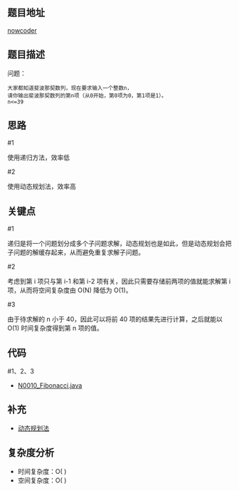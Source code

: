 <!--
 * @Date        : 2020-05-02 20:37:47
 * @LastEditors : anlzou
 * @Github      : https://github.com/anlzou
 * @LastEditTime: 2020-05-28 19:16:52
 * @FilePath    : \algorithm\problems\N0010_Fibonacci.md
 * @Describe    : 
 -->
## 题目地址

[nowcoder](https://www.nowcoder.com/practice/c6c7742f5ba7442aada113136ddea0c3?tpId=13&tqId=11160&tPage=1&rp=1&ru=/ta/coding-interviews&qru=/ta/coding-interviews/question-ranking&from=cyc_github)

## 题目描述

问题：
```
大家都知道斐波那契数列，现在要求输入一个整数n，
请你输出斐波那契数列的第n项（从0开始，第0项为0，第1项是1）。
n<=39
```

## 思路
#1

使用递归方法，效率低

#2

使用动态规划法，效率高

## 关键点
#1

递归是将一个问题划分成多个子问题求解，动态规划也是如此，但是动态规划会把子问题的解缓存起来，从而避免重复求解子问题。

#2

考虑到第 i 项只与第 i-1 和第 i-2 项有关，因此只需要存储前两项的值就能求解第 i 项，从而将空间复杂度由 O(N) 降低为 O(1)。

#3

由于待求解的 n 小于 40，因此可以将前 40 项的结果先进行计算，之后就能以 O(1) 时间复杂度得到第 n 项的值。
## 代码
#1、2、3
- [N0010_Fibonacci.java](../code/N0010_Fibonacci.java)

## 补充
- [动态规划法](https://github.com/anlzou/algorithm-design-and-analysis/blob/master/chapters/chapter08-dynamic-programming/test8-1.md)
## 复杂度分析

- 时间复杂度：O( )
- 空间复杂度：O( )